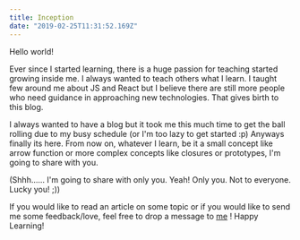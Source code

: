 ```yaml
---
title: Inception
date: "2019-02-25T11:31:52.169Z"
---
```


Hello world!

Ever since I started learning, there is a huge passion for teaching started growing inside me. I always wanted to teach others what I learn. I taught few around me about JS and React but I believe there are still more people who need guidance in approaching new technologies. That gives birth to this blog.

I always wanted to have a blog but it took me this much time to get the ball rolling due to my busy schedule (or I'm too lazy to get started :p) Anyways finally its here. From now on, whatever I learn, be it a small concept like arrow function or more complex concepts like closures or prototypes, I'm going to share with you.

(Shhh...... I'm going to share with only you. Yeah! Only you. Not to everyone. Lucky you! ;))

If you would like to read an article on some topic or if you would like to send me some feedback/love, feel free to drop a message to [me](mailto:ambatikirankumar4@gmail.com) ! Happy Learning!





